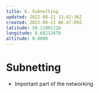 ```yaml
---
title: 6. Subnetting
updated: 2022-08-21 13:42:36Z
created: 2022-08-21 06:47:09Z
latitude: 50.11092210
longitude: 8.68212670
altitude: 0.0000
---
```


# Subnetting
-	Important part of the networking